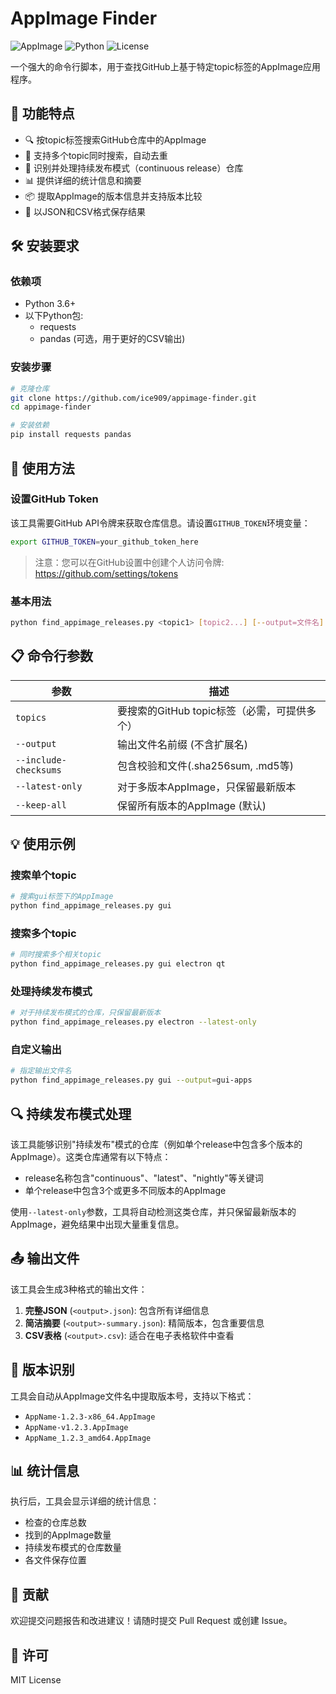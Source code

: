 # AppImage Finder

![AppImage](https://img.shields.io/badge/AppImage-Finder-blue)
![Python](https://img.shields.io/badge/Python-3.6+-green)
![License](https://img.shields.io/badge/License-MIT-orange)

一个强大的命令行脚本，用于查找GitHub上基于特定topic标签的AppImage应用程序。

## 📝 功能特点

- 🔍 按topic标签搜索GitHub仓库中的AppImage
- 🔄 支持多个topic同时搜索，自动去重
- 🚀 识别并处理持续发布模式（continuous release）仓库
- 📊 提供详细的统计信息和摘要
- 📦 提取AppImage的版本信息并支持版本比较
- 💾 以JSON和CSV格式保存结果

## 🛠️ 安装要求

### 依赖项

- Python 3.6+
- 以下Python包:
  - requests
  - pandas (可选，用于更好的CSV输出)

### 安装步骤

```bash
# 克隆仓库
git clone https://github.com/ice909/appimage-finder.git
cd appimage-finder

# 安装依赖
pip install requests pandas
```

## 🚀 使用方法

### 设置GitHub Token

该工具需要GitHub API令牌来获取仓库信息。请设置`GITHUB_TOKEN`环境变量：

```bash
export GITHUB_TOKEN=your_github_token_here
```

> 注意：您可以在GitHub设置中创建个人访问令牌: https://github.com/settings/tokens

### 基本用法

```bash
python find_appimage_releases.py <topic1> [topic2...] [--output=文件名] [--latest-only]
```

## 📋 命令行参数

| 参数 | 描述 |
|------|------|
| `topics` | 要搜索的GitHub topic标签（必需，可提供多个） |
| `--output` | 输出文件名前缀 (不含扩展名) |
| `--include-checksums` | 包含校验和文件(.sha256sum, .md5等) |
| `--latest-only` | 对于多版本AppImage，只保留最新版本 |
| `--keep-all` | 保留所有版本的AppImage (默认) |

## 💡 使用示例

### 搜索单个topic

```bash
# 搜索gui标签下的AppImage
python find_appimage_releases.py gui
```

### 搜索多个topic

```bash
# 同时搜索多个相关topic
python find_appimage_releases.py gui electron qt
```

### 处理持续发布模式

```bash
# 对于持续发布模式的仓库，只保留最新版本
python find_appimage_releases.py electron --latest-only
```

### 自定义输出

```bash
# 指定输出文件名
python find_appimage_releases.py gui --output=gui-apps
```

## 🔍 持续发布模式处理

该工具能够识别"持续发布"模式的仓库（例如单个release中包含多个版本的AppImage）。这类仓库通常有以下特点：

- release名称包含"continuous"、"latest"、"nightly"等关键词
- 单个release中包含3个或更多不同版本的AppImage

使用`--latest-only`参数，工具将自动检测这类仓库，并只保留最新版本的AppImage，避免结果中出现大量重复信息。

## 📤 输出文件

该工具会生成3种格式的输出文件：

1. **完整JSON** (`<output>.json`): 包含所有详细信息
2. **简洁摘要** (`<output>-summary.json`): 精简版本，包含重要信息
3. **CSV表格** (`<output>.csv`): 适合在电子表格软件中查看

## 🔄 版本识别

工具会自动从AppImage文件名中提取版本号，支持以下格式：

- `AppName-1.2.3-x86_64.AppImage`
- `AppName-v1.2.3.AppImage`
- `AppName_1.2.3_amd64.AppImage`

## 📊 统计信息

执行后，工具会显示详细的统计信息：

- 检查的仓库总数
- 找到的AppImage数量
- 持续发布模式的仓库数量
- 各文件保存位置

## 🤝 贡献

欢迎提交问题报告和改进建议！请随时提交 Pull Request 或创建 Issue。

## 📜 许可

MIT License